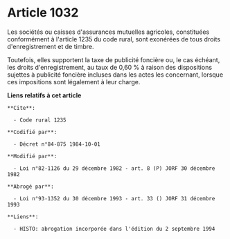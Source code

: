 # Article 1032

Les sociétés ou caisses d'assurances mutuelles agricoles, constituées conformément à l'article 1235 du code rural, sont
exonérées de tous droits d'enregistrement et de timbre.

Toutefois, elles supportent la taxe de publicité foncière ou, le cas échéant, les droits d'enregistrement, au taux de 0,60 %
à raison des dispositions sujettes à publicité foncière incluses dans les actes les concernant, lorsque ces impositions sont
légalement à leur charge.

**Liens relatifs à cet article**

	**Cite**:

	  - Code rural 1235

	**Codifié par**:

	  - Décret n°84-875 1984-10-01

	**Modifié par**:

	  - Loi n°82-1126 du 29 décembre 1982 - art. 8 (P) JORF 30 décembre 1982

	**Abrogé par**:

	  - Loi n°93-1352 du 30 décembre 1993 - art. 33 () JORF 31 décembre 1993

	**Liens**:

	  - HISTO: abrogation incorporée dans l'édition du 2 septembre 1994
